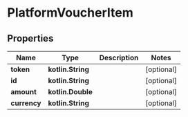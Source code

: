 
# PlatformVoucherItem

## Properties
Name | Type | Description | Notes
------------ | ------------- | ------------- | -------------
**token** | **kotlin.String** |  |  [optional]
**id** | **kotlin.String** |  |  [optional]
**amount** | **kotlin.Double** |  |  [optional]
**currency** | **kotlin.String** |  |  [optional]



